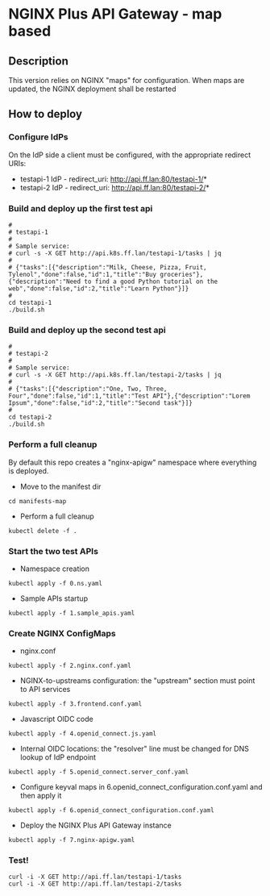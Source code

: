 # NGINX Plus API Gateway - map based

## Description

This version relies on NGINX "maps" for configuration. When maps are updated, the NGINX deployment shall be restarted

## How to deploy

### Configure IdPs

On the IdP side a client must be configured, with the appropriate redirect URIs:

- testapi-1 IdP - redirect_uri: http://api.ff.lan:80/testapi-1/*
- testapi-2 IdP - redirect_uri: http://api.ff.lan:80/testapi-2/*


### Build and deploy up the first test api

```
#
# testapi-1
# 
# Sample service:
# curl -s -X GET http://api.k8s.ff.lan/testapi-1/tasks | jq
#
# {"tasks":[{"description":"Milk, Cheese, Pizza, Fruit, Tylenol","done":false,"id":1,"title":"Buy groceries"},{"description":"Need to find a good Python tutorial on the web","done":false,"id":2,"title":"Learn Python"}]}
#
cd testapi-1
./build.sh
```

### Build and deploy up the second test api

```
#
# testapi-2
#
# Sample service:
# curl -s -X GET http://api.k8s.ff.lan/testapi-2/tasks | jq
#
# {"tasks":[{"description":"One, Two, Three, Four","done":false,"id":1,"title":"Test API"},{"description":"Lorem Ipsum","done":false,"id":2,"title":"Second task"}]}
#
cd testapi-2
./build.sh
```

### Perform a full cleanup

By default this repo creates a "nginx-apigw" namespace where everything is deployed.

- Move to the manifest dir
```
cd manifests-map
```

- Perform a full cleanup
```
kubectl delete -f .
```

### Start the two test APIs

- Namespace creation
```
kubectl apply -f 0.ns.yaml
```

- Sample APIs startup
```
kubectl apply -f 1.sample_apis.yaml
```

### Create NGINX ConfigMaps

- nginx.conf
```
kubectl apply -f 2.nginx.conf.yaml 
```

- NGINX-to-upstreams configuration: the "upstream" section must point to API services
```
kubectl apply -f 3.frontend.conf.yaml
```

- Javascript OIDC code
```
kubectl apply -f 4.openid_connect.js.yaml
```

- Internal OIDC locations: the "resolver" line must be changed for DNS lookup of IdP endpoint
```
kubectl apply -f 5.openid_connect.server_conf.yaml
```

- Configure keyval maps in 6.openid_connect_configuration.conf.yaml and then apply it
```
kubectl apply -f 6.openid_connect_configuration.conf.yaml
```

- Deploy the NGINX Plus API Gateway instance
```
kubectl apply -f 7.nginx-apigw.yaml
```


### Test!

```
curl -i -X GET http://api.ff.lan/testapi-1/tasks
curl -i -X GET http://api.ff.lan/testapi-2/tasks
```
